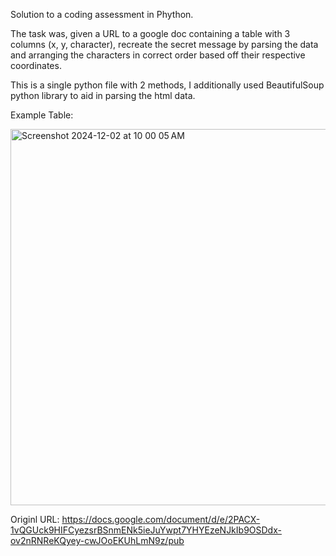Solution to a coding assessment in Phython. 

The task was, given a URL to a google doc containing a table with 3 columns (x, y, character),
recreate the secret message by parsing the data and arranging the characters in correct order based off their respective coordinates.

This is a single python file with 2 methods, I additionally used BeautifulSoup python library to aid in parsing the html data.

Example Table:

<img width="602" alt="Screenshot 2024-12-02 at 10 00 05 AM" src="https://github.com/user-attachments/assets/6b1c46ca-de67-4d69-b0e5-b8f0f722a8fe">

Originl URL:
https://docs.google.com/document/d/e/2PACX-1vQGUck9HIFCyezsrBSnmENk5ieJuYwpt7YHYEzeNJkIb9OSDdx-ov2nRNReKQyey-cwJOoEKUhLmN9z/pub
